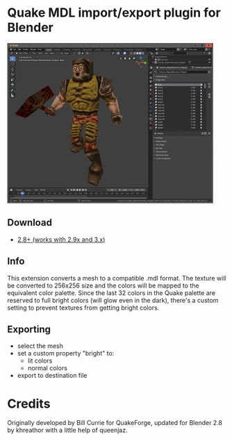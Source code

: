 # Quake MDL import/export plugin for Blender

![](1329413609-plugin_01_small.jpg)

## Download

- [2.8+ (works with 2.9x and 3.x)](https://github.com/vncastanheira/Blender-MDL-Exporter/releases/download/2.8/Blender-MDL-Exporter_2.8.zip)

## Info
This extension converts a mesh to a compatible .mdl format.
The texture will be converted to 256x256 size and the colors will be mapped
to the equivalent color palette.
Since the last 32 colors in the Quake palette are reserved to full bright 
colors (will glow even in the dark), there's a custom setting to prevent 
textures from getting bright colors.

## Exporting
- select the mesh
- set a custom property "bright" to:
	- lit colors
	-  normal colors
- export to destination file

# Credits
Originally developed by Bill Currie for QuakeForge, updated for Blender 2.8 by khreathor with a little help of queenjaz.